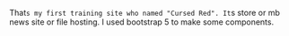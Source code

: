 That`s my first training site who named "Cursed Red". It`s store or mb news site or file hosting. I used bootstrap 5 to make some components.
